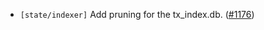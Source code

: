 - `[state/indexer]` Add pruning for the tx_index.db. 
  ([\#1176](https://github.com/cometbft/cometbft/pull/1176))